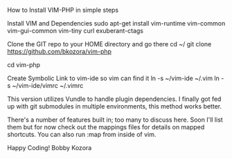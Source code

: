 How to Install VIM-PHP in simple steps

Install VIM and Dependencies
sudo apt-get install vim-runtime vim-common vim-gui-common vim-tiny curl exuberant-ctags

Clone the GIT repo to your HOME directory and go there
cd ~/
git clone https://github.com/bkozora/vim-php

cd vim-php

Create Symbolic Link to vim-ide so vim can find it
ln -s ~/vim-ide ~/.vim
ln -s ~/vim-ide/vimrc ~/.vimrc

This version utilizes Vundle to handle plugin dependencies. I finally got fed up with git submodules in multiple
environments, this method works better.

There's a number of features built in; too many to discuss here. Soon I'll list them but for now check out the 
mappings files for details on mapped shortcuts. You can also run :map from inside of vim.

Happy Coding!
Bobby Kozora

